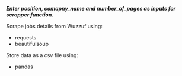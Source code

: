 ***Enter position, comapny_name and number_of_pages as inputs for scrapper function***.


Scrape jobs details from Wuzzuf using:
- requests
- beautifulsoup
  
Store data as a csv file using:
- pandas
